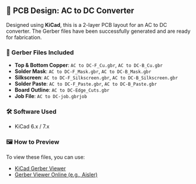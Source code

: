 ## 🧾 PCB Design: AC to DC Converter

Designed using **KiCad**, this is a 2-layer PCB layout for an AC to DC converter. The Gerber files have been successfully generated and are ready for fabrication.

### 📁 Gerber Files Included
- **Top & Bottom Copper**: `AC to DC-F_Cu.gbr`, `AC to DC-B_Cu.gbr`
- **Solder Mask**: `AC to DC-F_Mask.gbr`, `AC to DC-B_Mask.gbr`
- **Silkscreen**: `AC to DC-F_Silkscreen.gbr`, `AC to DC-B_Silkscreen.gbr`
- **Solder Paste**: `AC to DC-F_Paste.gbr`, `AC to DC-B_Paste.gbr`
- **Board Outline**: `AC to DC-Edge_Cuts.gbr`
- **Job File**: `AC to DC-job.gbrjob`

### 🛠️ Software Used
- KiCad 6.x / 7.x

### 🖼️ How to Preview
To view these files, you can use:
- [KiCad Gerber Viewer](https://www.kicad.org/)
- [Gerber Viewer Online (e.g., Aisler)](https://aisler.net/tools/gerber-viewer)

